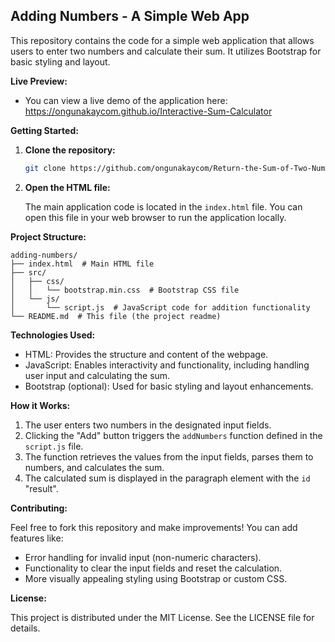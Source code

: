 ## Adding Numbers - A Simple Web App

This repository contains the code for a simple web application that allows users to enter two numbers and calculate their sum. It utilizes Bootstrap for basic styling and layout.

**Live Preview:**

* You can view a live demo of the application here: https://ongunakaycom.github.io/Interactive-Sum-Calculator

**Getting Started:**

1. **Clone the repository:**

   ```bash
   git clone https://github.com/ongunakaycom/Return-the-Sum-of-Two-Numbers
   ```

2. **Open the HTML file:**

   The main application code is located in the `index.html` file. You can open this file in your web browser to run the application locally.

**Project Structure:**

```
adding-numbers/
├── index.html  # Main HTML file
├── src/
│   ├── css/
│   │   └── bootstrap.min.css  # Bootstrap CSS file
│   └── js/
│       └── script.js  # JavaScript code for addition functionality
└── README.md  # This file (the project readme)
```

**Technologies Used:**

* HTML: Provides the structure and content of the webpage.
* JavaScript: Enables interactivity and functionality, including handling user input and calculating the sum.
* Bootstrap (optional): Used for basic styling and layout enhancements.

**How it Works:**

1. The user enters two numbers in the designated input fields.
2. Clicking the "Add" button triggers the `addNumbers` function defined in the `script.js` file.
3. The function retrieves the values from the input fields, parses them to numbers, and calculates the sum.
4. The calculated sum is displayed in the paragraph element with the `id` "result".

**Contributing:**

Feel free to fork this repository and make improvements! You can add features like:

* Error handling for invalid input (non-numeric characters).
* Functionality to clear the input fields and reset the calculation.
* More visually appealing styling using Bootstrap or custom CSS.

**License:**

This project is distributed under the MIT License. See the LICENSE file for details.
